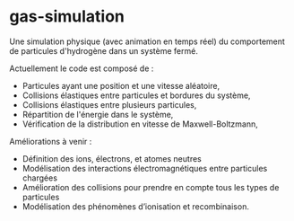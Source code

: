 # gas-simulation
Une simulation physique (avec animation en temps réel) du comportement de particules d'hydrogène dans un système fermé.

Actuellement le code est composé de :
- Particules ayant une position et une vitesse aléatoire,
- Collisions élastiques entre particules et bordures du système,
- Collisions élastiques entre plusieurs particules,
- Répartition de l'énergie dans le système,
- Vérification de la distribution en vitesse de Maxwell-Boltzmann,


Améliorations à venir :
-	Définition des ions, électrons, et atomes neutres
-	Modélisation des interactions électromagnétiques entre particules chargées
-	Amélioration des collisions pour prendre en compte tous les types de particules
-	Modélisation des phénomènes d’ionisation et recombinaison.
